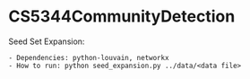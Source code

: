 # CS5344CommunityDetection
Seed Set Expansion:

    - Dependencies: python-louvain, networkx
    - How to run: python seed_expansion.py ../data/<data file>

